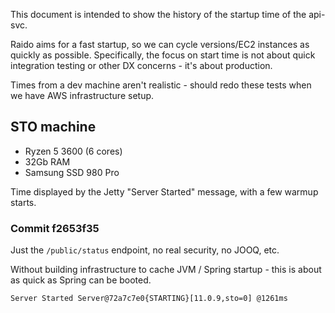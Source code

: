 This document is intended to show the history of the startup time of the 
api-svc.

Raido aims for a fast startup, so we can cycle versions/EC2 instances as 
quickly as possible.  Specifically, the focus on start time is  not about 
quick integration testing or other DX concerns - it's about production.

Times from a dev machine aren't realistic - should redo these tests when
we have AWS infrastructure setup.


## STO machine

* Ryzen 5 3600 (6 cores)
* 32Gb RAM
* Samsung SSD 980 Pro

Time displayed by the Jetty "Server Started" message, with a few warmup starts.

### Commit f2653f35

Just the `/public/status` endpoint, no real security, no JOOQ, etc.

Without building infrastructure to cache JVM / Spring startup - this is about
as quick as Spring can be booted.

`Server Started Server@72a7c7e0{STARTING}[11.0.9,sto=0] @1261ms`

